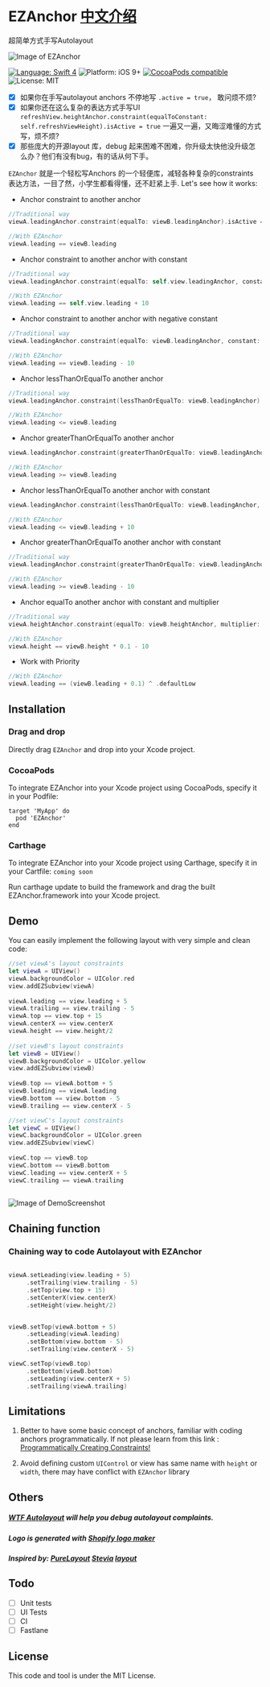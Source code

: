 # EZAnchor  [中文介绍](https://github.com/alexliubj/EZAnchor/blob/master/README_zh-CN.md)
超简单方式手写Autolayout

![Image of EZAnchor](https://raw.githubusercontent.com/alexliubj/EZAnchor/master/Logo.png)

[![Language: Swift 4](https://img.shields.io/badge/language-swift%204-f48041.svg?style=flat)](https://developer.apple.com/swift)
![Platform: iOS 9+](https://img.shields.io/badge/platform-iOS-green.svg?style=flat)
[![CocoaPods compatible](https://img.shields.io/badge/Cocoapods-compatible-4BC51D.svg?style=flat)](https://cocoapods.org/pods/SteviaLayout)
![License: MIT](http://img.shields.io/badge/license-MIT-lightgrey.svg?style=flat)

- [x] 如果你在手写autolayout anchors 不停地写 `.active = true`， 敢问烦不烦?
- [x] 如果你还在这么复杂的表达方式手写UI `refreshView.heightAnchor.constraint(equalToConstant: self.refreshViewHeight).isActive = true` 一遍又一遍，又晦涩难懂的方式写，烦不烦?
- [x] 那些庞大的开源layout 库，debug 起来困难不困难，你升级太快他没升级怎么办？他们有没有bug，有的话从何下手。

`EZAnchor` 就是一个轻松写Anchors 的一个轻便库，减轻各种复杂的constraints 表达方法，一目了然，小学生都看得懂，还不赶紧上手.
Let's see how it works:

* Anchor constraint to another anchor
```swift
//Traditional way
viewA.leadingAnchor.constraint(equalTo: viewB.leadingAnchor).isActive = true

//With EZAnchor
viewA.leading == viewB.leading
```
        
* Anchor constraint to another anchor with constant
```swift
//Traditional way
viewA.leadingAnchor.constraint(equalTo: self.view.leadingAnchor, constant: 10).isActive = true

//With EZAnchor
viewA.leading == self.view.leading + 10
```
        
* Anchor constraint to another anchor with negative constant
```swift
//Traditional way
viewA.leadingAnchor.constraint(equalTo: viewB.leadingAnchor, constant: -10).isActive = true

//With EZAnchor
viewA.leading == viewB.leading - 10
```
        
* Anchor lessThanOrEqualTo another anchor
```swift
//Traditional way
viewA.leadingAnchor.constraint(lessThanOrEqualTo: viewB.leadingAnchor).isActive = true

//With EZAnchor
viewA.leading <= viewB.leading
```
        
* Anchor greaterThanOrEqualTo another anchor
```swift
viewA.leadingAnchor.constraint(greaterThanOrEqualTo: viewB.leadingAnchor).isActive = true

//With EZAnchor
viewA.leading >= viewB.leading
```
        
* Anchor lessThanOrEqualTo another anchor with constant
```swift
viewA.leadingAnchor.constraint(lessThanOrEqualTo: viewB.leadingAnchor, constant: 10).isActive = true

//With EZAnchor
viewA.leading <= viewB.leading + 10
```
        
* Anchor greaterThanOrEqualTo another anchor with constant
```swift
//Traditional way
viewA.leadingAnchor.constraint(greaterThanOrEqualTo: viewB.leadingAnchor, constant: 10).isActive = true

//With EZAnchor
viewA.leading >= viewB.leading - 10
```
        
* Anchor equalTo another anchor with constant and multiplier
```swift
//Traditional way
viewA.heightAnchor.constraint(equalTo: viewB.heightAnchor, multiplier: 0.1, constant: -10).isActive = true

//With EZAnchor
viewA.height == viewB.height * 0.1 - 10
```

* Work with Priority
```swift
//With EZAnchor
viewA.leading == (viewB.leading + 0.1) ^ .defaultLow
```

## Installation

### Drag and drop
Directly drag `EZAnchor` and drop into your Xcode project.

### CocoaPods
To integrate EZAnchor into your Xcode project using CocoaPods, specify it in your Podfile:
```
target 'MyApp' do
  pod 'EZAnchor'
end
```

### Carthage
To integrate EZAnchor into your Xcode project using Carthage, specify it in your Cartfile:
`coming soon`

Run carthage update to build the framework and drag the built EZAnchor.framework into your Xcode project.

## Demo

You can easily implement the following layout with very simple and clean code:
```swift
//set viewA's layout constraints
let viewA = UIView()
viewA.backgroundColor = UIColor.red
view.addEZSubview(viewA)
        
viewA.leading == view.leading + 5
viewA.trailing == view.trailing - 5
viewA.top == view.top + 15
viewA.centerX == view.centerX
viewA.height == view.height/2
        
//set viewB's layout constraints
let viewB = UIView()
viewB.backgroundColor = UIColor.yellow
view.addEZSubview(viewB)
        
viewB.top == viewA.bottom + 5
viewB.leading == viewA.leading
viewB.bottom == view.bottom - 5
viewB.trailing == view.centerX - 5

//set viewC's layout constraints        
let viewC = UIView()
viewC.backgroundColor = UIColor.green
view.addEZSubview(viewC)
        
viewC.top == viewB.top
viewC.bottom == viewB.bottom
viewC.leading == view.centerX + 5
viewC.trailing == viewA.trailing
        
```
![Image of DemoScreenshot](https://raw.githubusercontent.com/alexliubj/EZAnchor/master/demo.png)

## Chaining function

### Chaining way to code Autolayout with EZAnchor

```swift

viewA.setLeading(view.leading + 5)
     .setTrailing(view.trailing - 5)
     .setTop(view.top + 15)
     .setCenterX(view.centerX)
     .setHeight(view.height/2)


viewB.setTop(viewA.bottom + 5)
     .setLeading(viewA.leading)
     .setBottom(view.bottom - 5)
     .setTrailing(view.centerX - 5)

viewC.setTop(viewB.top)
     .setBottom(viewB.bottom)
     .setLeading(view.centerX + 5)
     .setTrailing(viewA.trailing)

```

## Limitations

1. Better to have some basic concept of anchors, familiar with coding anchors programmatically. If not please learn from this link : [Programmatically Creating Constraints!](https://developer.apple.com/library/archive/documentation/UserExperience/Conceptual/AutolayoutPG/ProgrammaticallyCreatingConstraints.html)

2. Avoid defining custom `UIControl` or view has same name with `height` or `width`, there may have conflict with `EZAnchor` library

## Others
##### [WTF Autolayout](https://www.wtfautolayout.com) will help you debug autolayout complaints.
##### Logo is generated with [Shopify logo maker](https://hatchful.shopify.com/)
##### Inspired by: [PureLayout](https://github.com/PureLayout/PureLayout) [Stevia](https://github.com/freshOS/Stevia) [layout](https://github.com/nicklockwood/layout) 

## Todo
- [ ] Unit tests
- [ ] UI Tests
- [ ] CI
- [ ] Fastlane

## License

This code and tool is under the MIT License. 
